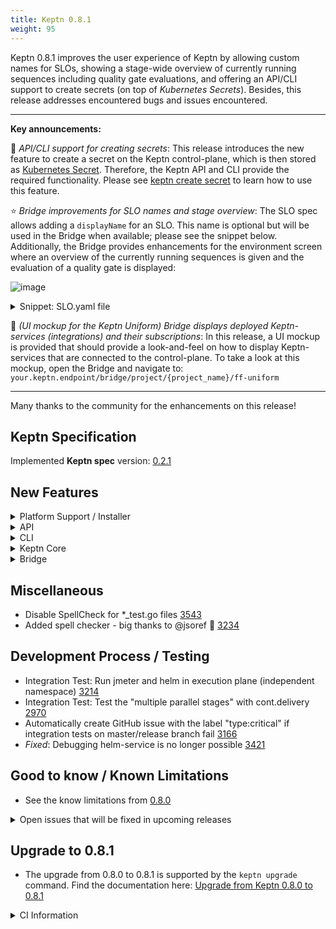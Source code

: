 ```yaml
---
title: Keptn 0.8.1
weight: 95
---
```


Keptn 0.8.1 improves the user experience of Keptn by allowing custom names for SLOs, showing a stage-wide overview of currently running sequences including quality gate evaluations, and offering an API/CLI support to create secrets (on top of *Kubernetes Secrets*). Besides, this release addresses encountered bugs and issues encountered.

---

**Key announcements:**

:tada: *API/CLI support for creating secrets*:  This release introduces the new feature to create a secret on the Keptn control-plane, which is then stored as [Kubernetes Secret](https://kubernetes.io/docs/concepts/configuration/secret/). Therefore, the Keptn API and CLI provide the required functionality. Please see [keptn create secret](https://v1.keptn.sh/docs/0.8.x/reference/cli/commands/keptn_create_secret/) to learn how to use this feature. 

:star: *Bridge improvements for SLO names and stage overview*: The SLO spec allows adding a `displayName` for an SLO. This name is optional but will be used in the Bridge when available; please see the snippet below. Additionally, the Bridge provides enhancements for the environment screen where an overview of the currently running sequences is given and the evaluation of a quality gate is displayed:

![image](https://user-images.githubusercontent.com/729071/112536483-cfcb5500-8dad-11eb-9dd3-b2adaa6bc017.png)

<details><summary>Snippet: SLO.yaml file</summary>
<p>

```
...
objectives:
  - sli: "response_time_p95"
    displayName: "Response time P95"
    key_sli: false
    pass:             
      - criteria:
          - "<600"    
    warning:          
      - criteria:
          - "<=800"
    weight: 1
...
```
</p>
</details>

:dizzy: *(UI mockup for the Keptn Uniform) Bridge displays deployed Keptn-services (integrations) and their subscriptions*: In this release, a UI mockup is provided that should provide a look-and-feel on how to display Keptn-services that are connected to the control-plane. To take a look at this mockup, open the Bridge and navigate to: `your.keptn.endpoint/bridge/project/{project_name}/ff-uniform` 

---

Many thanks to the community for the enhancements on this release! 
 
## Keptn Specification

Implemented **Keptn spec** version: [0.2.1](https://github.com/keptn/spec/tree/0.2.1)

## New Features

<details><summary>Platform Support / Installer</summary>
<p>

- Support for Kubernetes 1.20 [3495](https://github.com/keptn/keptn/issues/3495)

</p>
</details>

<details><summary>API</summary>
<p>

- Create/Delete/Update secret using Keptn API/CLI [3465](https://github.com/keptn/keptn/pull/3465)
- *Fixed*: GET services from a stage endpoint requires stage but contains service in path [3456](https://github.com/keptn/keptn/issues/3456)
- *Fixed*: Endpoint is missing path parameter and mismatch between parameter name [3489](https://github.com/keptn/keptn/issues/3489)

</p>
</details>

<details><summary>CLI</summary>
<p>

- `keptn create secret`: Commands for managing secrets [3596](https://github.com/keptn/keptn/pull/3596)
- CLI & Bridge: Automatically determine doc version [2863](https://github.com/keptn/keptn/issues/2863)
- *Fixed*: CLI in alpine docker image not working [3475](https://github.com/keptn/keptn/issues/3475)

</p>
</details>

<details><summary>Keptn Core</summary>
<p>

- *configuration-service*:
  - *Fixed*: Cannot checkout main|master in AWS CodeCommit [3403](https://github.com/keptn/keptn/issues/3403)

- *distributor*:
  - Allow comma-separated list on event filters for distributors [3577](https://github.com/keptn/keptn/issues/3577)

- *helm-service & jmeter-service*: 
  - Add Helm schema validation support for a 'remoteControlPlane.api.hostname' port value [3450](https://github.com/keptn/keptn/issues/3450)
  - Allow helm-service to work without admin permissions [3511](https://github.com/keptn/keptn/issues/3511)

- *shipyard-controller*:
  - *Fixed*: Upgrade Shipyard: shipyardVersion in GET /project response not updated immediately [3384](https://github.com/keptn/keptn/issues/3384)
  - *Fixed*: `deploymentURI` shows up twice in shipyard-controller `test.triggered` event [3449](https://github.com/keptn/keptn/issues/3449)
  - *Fixed*: Fixed errors in Swagger definition of shipyard-controller [3530](https://github.com/keptn/keptn/pull/3530)

</p>
</details>

<details><summary>Bridge</summary>
<p>

- Mockup to show installed Keptn-services (aka. Uniform) and the latest version available [1280](https://github.com/keptn/keptn/issues/1280)
- Show SLI with display name or "smart SLI name" [3345](https://github.com/keptn/keptn/issues/3345)
- Stage tile supports many services [2289](https://github.com/keptn/keptn/issues/2289)
- Show evaluation result on Service tile (next to stage) [3425](https://github.com/keptn/keptn/issues/3425)
- *Fixed*: Navigation with smart linking [3578](https://github.com/keptn/keptn/issues/3578)
- *Fixed*: Approval events sent by bridge should only include approval-related properties [3557](https://github.com/keptn/keptn/issues/3557)
- *Fixed*: Bridge no longer shows a link to deployment URLs in environment screen [3535](https://github.com/keptn/keptn/issues/3535)
- *Fixed*: Evaluation component in *Service screen* does not show all labels as compared to full-screen view [3537](https://github.com/keptn/keptn/issues/3537)
- *Fixed*: Bridge shows empty test events due to wrong order of events (test.started timestamp < test.triggered timestamp) [3435](https://github.com/keptn/keptn/issues/3435) 
- *Fixed*: Bridge does not list failed quality gate evaluations in *Environment screen* [3438](https://github.com/keptn/keptn/issues/3438)
- *Fixed*: Version check failed [3446](https://github.com/keptn/keptn/issues/3446)
- *Fixed*: Approvals are not working [3477](https://github.com/keptn/keptn/issues/3477)

</p>
</details>

## Miscellaneous

- Disable SpellCheck for *_test.go files [3543](https://github.com/keptn/keptn/issues/3543)
- Added spell checker - big thanks to @jsoref :tada: [3234](https://github.com/keptn/keptn/issues/3234)

## Development Process / Testing

- Integration Test: Run jmeter and helm in execution plane (independent namespace) [3214](https://github.com/keptn/keptn/issues/3214)
- Integration Test: Test the "multiple parallel stages" with cont.delivery [2970](https://github.com/keptn/keptn/issues/2970)
- Automatically create GitHub issue with the label "type:critical" if integration tests on master/release branch fail [3166](https://github.com/keptn/keptn/issues/3166)
- *Fixed*: Debugging helm-service is no longer possible [3421](https://github.com/keptn/keptn/issues/3421)

## Good to know / Known Limitations

- See the know limitations from [0.8.0](https://github.com/keptn/keptn/releases/tag/0.8.0)

<details><summary>Open issues that will be fixed in upcoming releases</summary>
<p>

  - Lighthouse-service needs to properly set result, status, and message [3412](https://github.com/keptn/keptn/issues/3412)
  - Helm-service is not working parallel when deployed in the execution-plane [3427](https://github.com/keptn/keptn/issues/3427)
  - Shipyard-controller: Only last `.finished` event for a task determines further sequence execution [3493](https://github.com/keptn/keptn/issues/3493)
  - Auto-remediation does not work with remote execution plane [3498](https://github.com/keptn/keptn/issues/3498)
  - Quality gate icon in the environment screen does not turn red [3592](https://github.com/keptn/keptn/issues/3592)

</p>
</details>

## Upgrade to 0.8.1

- The upgrade from 0.8.0 to 0.8.1 is supported by the `keptn upgrade` command. Find the documentation here: [Upgrade from Keptn 0.8.0 to 0.8.1](https://v1.keptn.sh/docs/0.8.x/operate/upgrade/#upgrade-from-keptn-0-8-0-to-0-8-1)
<details><summary>CI Information</summary>
<p>